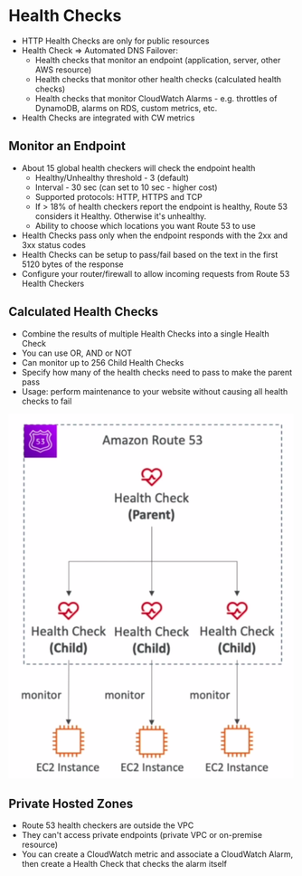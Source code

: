 # Health Checks

* HTTP Health Checks are only for public resources
* Health Check => Automated DNS Failover:
  * Health checks that monitor an endpoint (application, server, other AWS resource)
  * Health checks that monitor other health checks (calculated health checks)
  * Health checks that monitor CloudWatch Alarms - e.g. throttles of DynamoDB, alarms on RDS, custom metrics, etc.
* Health Checks are integrated with CW metrics

## Monitor an Endpoint

* About 15 global health checkers will check the endpoint health
  * Healthy/Unhealthy threshold - 3 (default)
  * Interval - 30 sec (can set to 10 sec - higher cost)
  * Supported protocols: HTTP, HTTPS and TCP
  * If > 18% of health checkers report the endpoint is healthy, Route 53 considers it Healthy. Otherwise it's unhealthy.
  * Ability to choose which locations you want Route 53 to use
* Health Checks pass only when the endpoint responds with the 2xx and 3xx status codes
* Health Checks can be setup to pass/fail based on the text in the first 5120 bytes of the response
* Configure your router/firewall to allow incoming requests from Route 53 Health Checkers

## Calculated Health Checks

* Combine the results of multiple Health Checks into a single Health Check
* You can use OR, AND or NOT
* Can monitor up to 256 Child Health Checks
* Specify how many of the health checks need to pass to make the parent pass
* Usage: perform maintenance to your website without causing all health checks to fail

![CalculatedHealthChecks](images/CalculatedHealthChecks.png)

## Private Hosted Zones

* Route 53 health checkers are outside the VPC
* They can't access private endpoints (private VPC or on-premise resource)
* You can create a CloudWatch metric and associate a CloudWatch Alarm, then create a Health Check that checks the alarm itself

